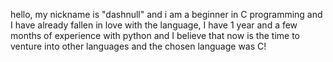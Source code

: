 hello, my nickname is "dashnull" and i am a beginner in C programming and I have already fallen in love with the language, 
I have 1 year and a few months of experience with python and I believe that now is the time to venture into other languages 
and the chosen language was C!

